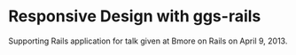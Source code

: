 Responsive Design with ggs-rails
==========

Supporting Rails application for talk given at Bmore on Rails on April
9, 2013.
